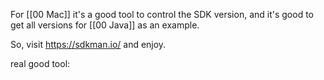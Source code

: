For [[00 Mac]] it's a good tool to control the SDK version, and it's good to get all versions for [[00 Java]] as an example.

So, visit https://sdkman.io/ and enjoy.

real good tool: